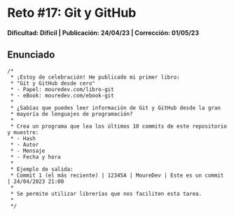 # Reto #17: Git y GitHub
#### Dificultad: Difícil | Publicación: 24/04/23 | Corrección: 01/05/23

## Enunciado

```
/*
 * ¡Estoy de celebración! He publicado mi primer libro:
 * "Git y GitHub desde cero"
 * - Papel: mouredev.com/libro-git
 * - eBook: mouredev.com/ebook-git
 *
 * ¿Sabías que puedes leer información de Git y GitHub desde la gran
 * mayoría de lenguajes de programación?
 *
 * Crea un programa que lea los últimos 10 commits de este repositorio y muestre:
 * - Hash
 * - Autor
 * - Mensaje
 * - Fecha y hora
 *
 * Ejemplo de salida:
 * Commit 1 (el más reciente) | 12345A | MoureDev | Este es un commit | 24/04/2023 21:00
 *
 * Se permite utilizar librerías que nos faciliten esta tarea.
 * 
 */